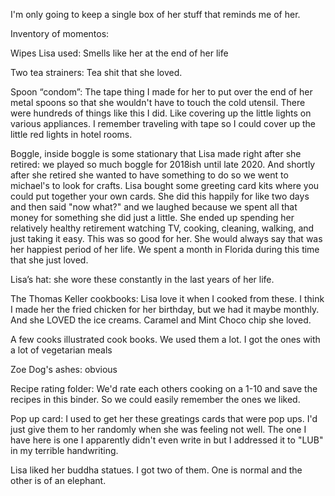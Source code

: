 I'm only going to keep a single box of her stuff that reminds me of her. 

Inventory of momentos:

Wipes Lisa used: Smells like her at the end of her life

Two tea strainers: Tea shit that she loved.

Spoon “condom”: The tape thing I made for her to put over the end of her metal spoons so that she wouldn't have to touch the cold utensil. There were hundreds of things like this I did. Like covering up the little lights on various appliances. I remember traveling with tape so I could cover up the little red lights in hotel rooms. 

Boggle, inside boggle is some stationary that Lisa made right after she retired: we played so much boggle for 2018ish until late 2020. And shortly after she retired she wanted to have something to do so we went to michael's to look for crafts. Lisa bought some greeting card kits where you could put together your own cards. She did this happily for like two days and then said "now what?" and we laughed because we spent all that money for something she did just a little. She ended up spending her relatively healthy retirement watching TV, cooking, cleaning, walking, and just taking it easy. This was so good for her. She would always say that was her happiest period of her life. We spent a month in Florida during this time that she just loved. 

Lisa’s hat: she wore these constantly in the last years of her life. 

The Thomas Keller cookbooks: Lisa love it when I cooked from these. I think I made her the fried chicken for her birthday, but we had it maybe monthly. And she LOVED the ice creams. Caramel and Mint Choco chip she loved.

A few cooks illustrated cook books. We used them a lot. I got the ones with a lot of vegetarian meals

Zoe Dog's ashes: obvious

Recipe rating folder: We'd rate each others cooking on a 1-10 and save the recipes in this binder. So we could easily remember the ones we liked.

Pop up card: I used to get her these greatings cards that were pop ups. I'd just give them to her randomly when she was feeling not well. The one I have here is one I apparently didn't even write in but I addressed it to "LUB" in my terrible handwriting. 

Lisa liked her buddha statues. I got two of them. One is normal and the other is of an elephant. 

